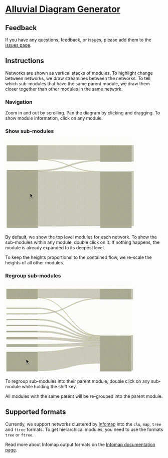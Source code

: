 # [Alluvial Diagram Generator](https://alluvial.mapequation.org)

## Feedback
If you have any questions, feedback, or issues, please add them to the [issues page](https://github.com/mapequation/alluvial-generator/issues).

## Instructions

Networks are shown as vertical stacks of modules. To highlight change between networks, we draw
streamines between the networks. To tell which sub-modules that have the same parent module, we draw
them closer together than other modules in the same network.

### Navigation

Zoom in and out by scrolling. Pan the diagram by clicking and dragging.
To show module information, click on any module.

### Show sub-modules
![Expand modules by clicking](src/images/expand.gif)

By default, we show the top level modules for each network. To show the sub-modules
within any module, double click on it. If nothing happens, the module is already expanded
to its deepest level.

To keep the heights proportional to the contained flow, we re-scale the heights of all other modules.

### Regroup sub-modules
![Expand modules by clicking](src/images/regroup.gif)

To regroup sub-modules into their parent module, double click on any sub-module while holding
the shift key.

All modules with the same parent will be re-grouped into the parent module.

## Supported formats
Currently, we support networks clustered by [Infomap](https://www.mapequation.org/code.html) into
the `clu`, `map`, `tree` and `ftree` formats.
To get hierarchical modules, you need to use the formats `tree` or `ftree`.

Read more about Infomap output formats on the [Infomap documentation page](https://www.mapequation.org/code.html#Output).
